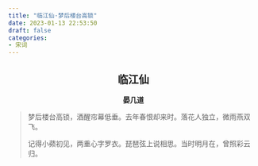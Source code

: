 ```yaml
---
title: "临江仙·梦后楼台高锁"
date: 2023-01-13 22:53:50
draft: false
categories:
- 宋词
---
```


## <center>临江仙</center>
**<center>晏几道</center>**

> 梦后楼台高锁，酒醒帘幕低垂。去年春恨却来时。落花人独立，微雨燕双飞。
>
> 记得小𬞟初见，两重心字罗衣。琵琶弦上说相思。当时明月在，曾照彩云归。
